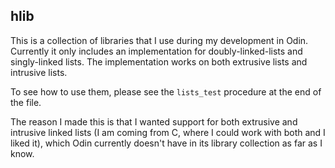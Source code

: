 ## hlib

This is a collection of libraries that I use during my development in Odin. Currently it only includes an implementation for doubly-linked-lists and singly-linked lists. The implementation works on both extrusive lists and intrusive lists.

To see how to use them, please see the ``lists_test`` procedure at the end of the file.

The reason I made this is that I wanted support for both extrusive and intrusive linked lists (I am coming from C, where I could work with both and I liked it), which Odin currently doesn't have in its library collection as far as I know. 
